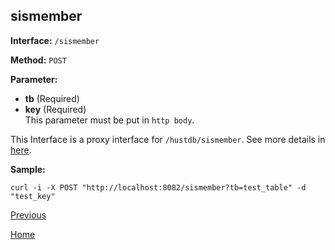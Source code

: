 ## sismember ##

**Interface:** `/sismember`

**Method:** `POST`

**Parameter:** 

*  **tb** (Required)  
*  **key** (Required)  
This parameter must be put in `http body`.

This Interface is a proxy interface for `/hustdb/sismember`. See more details in [here](../hustdb/hustdb/sismember.md).  

**Sample:**

    curl -i -X POST "http://localhost:8082/sismember?tb=test_table" -d "test_key"

[Previous](../ha.md)

[Home](../../index.md)